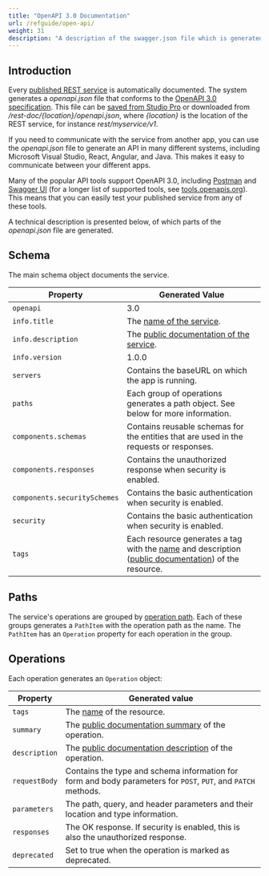 ```yaml
---
title: "OpenAPI 3.0 Documentation"
url: /refguide/open-api/
weight: 31
description: "A description of the swagger.json file which is generated by a published REST service "
---
```


## Introduction

Every [published REST service](/refguide/published-rest-service/) is automatically documented. The system generates a *openapi.json* file that conforms to the [OpenAPI 3.0 specification](https://github.com/OAI/OpenAPI-Specification/blob/main/versions/3.0.1.md). This file can be [saved from Studio Pro](/refguide/published-rest-service/#export-openapi-documentation) or downloaded from */rest-doc/{location}/openapi.json*, where *{location}* is the location of the REST service, for instance *rest/myservice/v1*.

If you need to communicate with the service from another app, you can use the *openapi.json* file to generate an API in many different systems, including Microsoft Visual Studio, React, Angular, and Java. This makes it easy to communicate between your different apps.

Many of the popular API tools support OpenAPI 3.0, including [Postman](https://www.getpostman.com/) and [Swagger UI](https://swagger.io/swagger-ui/) (for a longer list of supported tools, see [tools.openapis.org](https://tools.openapis.org/)). This means that you can easily test your published service from any of these tools.

A technical description is presented below, of which parts of the *openapi.json* file are generated.

## Schema

The main schema object documents the service.

| Property | Generated Value |
| --- | --- |
| `openapi` | 3.0 |
| `info.title` | The [name of the service](/refguide/published-rest-service/#service-name). |
| `info.description` | The [public documentation of the service](/refguide/published-rest-service/#public-documentation). |
| `info.version` | 1.0.0 |
| `servers` | Contains the baseURL on which the app is running. |
| `paths` | Each group of operations generates a path object. See below for more information. |
| `components.schemas` | Contains reusable schemas for the entities that are used in the requests or responses. |
| `components.responses` | Contains the unauthorized response when security is enabled. |
| `components.securitySchemes` | Contains the basic authentication when security is enabled. |
| `security` | Contains the basic authentication when security is enabled. |
| `tags` | Each resource generates a tag with the [name](/refguide/published-rest-resource/#name) and description ([public documentation](/refguide/published-rest-resource/#public-documentation)) of the resource. |

## Paths

The service's operations are grouped by [operation path](/refguide/published-rest-operation/#operation-path). Each of these groups generates a `PathItem` with the operation path as the name. The `PathItem` has an `Operation` property for each operation in the group.

## Operations

Each operation generates an `Operation` object:

| Property | Generated value |
| --- | --- |
| `tags` | The [name](/refguide/published-rest-resource/#name) of the resource. |
| `summary` | The [public documentation summary](/refguide/published-rest-operation/#summary) of the operation. |
| `description` | The [public documentation description](/refguide/published-rest-operation/#description) of the operation. |
| `requestBody` | Contains the type and schema information for form and body parameters for `POST`, `PUT`, and `PATCH` methods. |
| `parameters` | The path, query, and header parameters and their location and type information. |
| `responses` | The OK response. If security is enabled, this is also the unauthorized response. |
| `deprecated` | Set to true when the operation is marked as deprecated. |
